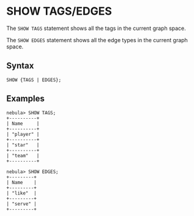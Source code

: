 # SHOW TAGS/EDGES

The `SHOW TAGS` statement shows all the tags in the current graph space.

The `SHOW EDGES` statement shows all the edge types in the current graph space.

## Syntax

```ngql
SHOW {TAGS | EDGES};
```

## Examples

```ngql
nebula> SHOW TAGS;
+----------+
| Name     |
+----------+
| "player" |
+----------+
| "star"   |
+----------+
| "team"   |
+----------+

nebula> SHOW EDGES;
+---------+
| Name    |
+---------+
| "like"  |
+---------+
| "serve" |
+---------+
```